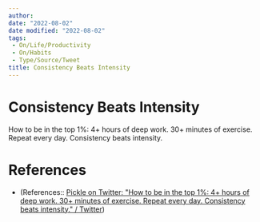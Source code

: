```yaml
---
author: 
date: "2022-08-02"
date modified: "2022-08-02"
tags:
 - On/Life/Productivity 
 - On/Habits 
 - Type/Source/Tweet
title: Consistency Beats Intensity
---
```


# Consistency Beats Intensity
How to be in the top 1%:
4+ hours of deep work.
30+ minutes of exercise.
Repeat every day.
Consistency beats intensity.

# References
- (References:: [Pickle on Twitter: "How to be in the top 1%: 4+ hours of deep work. 30+ minutes of exercise. Repeat every day. Consistency beats intensity." / Twitter](https://twitter.com/mpickle/status/1553355983690141696?s=12&t=rWCYHjhiJ5Au6lctcVFLbA))
